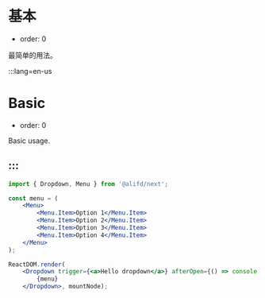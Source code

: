 # 基本

- order: 0

最简单的用法。

:::lang=en-us
# Basic

- order: 0

Basic usage.

:::
---

````jsx
import { Dropdown, Menu } from '@alifd/next';

const menu = (
    <Menu>
        <Menu.Item>Option 1</Menu.Item>
        <Menu.Item>Option 2</Menu.Item>
        <Menu.Item>Option 3</Menu.Item>
        <Menu.Item>Option 4</Menu.Item>
    </Menu>
);

ReactDOM.render(
    <Dropdown trigger={<a>Hello dropdown</a>} afterOpen={() => console.log('after open')}>
        {menu}
    </Dropdown>, mountNode);
````
